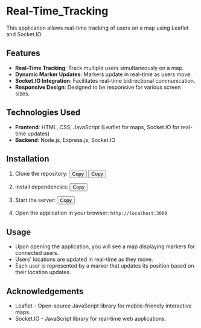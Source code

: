 # Real-Time_Tracking

This application allows real-time tracking of users on a map using Leaflet and Socket.IO.

## Features

- **Real-Time Tracking**: Track multiple users simultaneously on a map.
- **Dynamic Marker Updates**: Markers update in real-time as users move.
- **Socket.IO Integration**: Facilitates real-time bidirectional communication.
- **Responsive Design**: Designed to be responsive for various screen sizes.

## Technologies Used

- **Frontend**: HTML, CSS, JavaScript (Leaflet for maps, Socket.IO for real-time updates)
- **Backend**: Node.js, Express.js, Socket.IO

## Installation

1. Clone the repository:
     <button class="copy-btn" onclick="copyCommand('git clone <repository-url>')">Copy</button>
     <button class="copy-btn" onclick="copyCommand('cd <repository-directory>')">Copy</button>
     
2. Install dependencies: 
     <button class="copy-btn" onclick="copyCommand('npm install')">Copy</button>

3. Start the server:
    <button class="copy-btn" onclick="copyCommand('npm start')">Copy</button>

4. Open the application in your browser: `http://localhost:3000`

## Usage

- Upon opening the application, you will see a map displaying markers for connected users.
- Users' locations are updated in real-time as they move.
- Each user is represented by a marker that updates its position based on their location updates.


## Acknowledgements

- Leaflet - Open-source JavaScript library for mobile-friendly interactive maps.
- Socket.IO - JavaScript library for real-time web applications.
